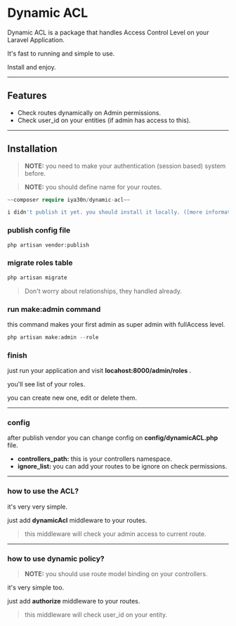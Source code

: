 # Dynamic ACL

Dynamic ACL is a package that handles Access Control Level on your Laravel Application.

It's fast to running and simple to use.

Install and enjoy.

---

## Features

- Check routes dynamically on Admin permissions.
- Check user_id on your entities (if admin has access to this).

---

## Installation

> **NOTE:** you need to make your authentication (session based) system before.

> **NOTE:** you should define name for your routes.

```php
~~composer require iya30n/dynamic-acl~~

i didn't publish it yet. you should install it locally. ([more information](https://getcomposer.org/doc/05-repositories.md#path))
```

### publish config file

```php
php artisan vendor:publish
```

### migrate roles table

```php
php artisan migrate
```

> Don't worry about relationships, they handled already.

### run make:admin command

this command makes your first admin as super admin with fullAccess level.

```php
php artisan make:admin --role
```

### finish

just run your application and visit **locahost:8000/admin/roles** .

you'll see list of your roles.

you can create new one, edit or delete them.

---

### config

after publish vendor you can change config on **config/dynamicACL.php** file.

- **controllers_path:** this is your controllers namespace.
- **ignore_list:** you can add your routes to be ignore on check permissions.

---

### how to use the ACL?

it's very very simple.

just add **dynamicAcl** middleware to your routes.

> this middleware will check your admin access to current route.

---

### how to use dynamic policy?

> **NOTE:** you should use route model binding on your controllers.

it's very simple too.

just add **authorize** middleware to your routes.

> this middleware will check user_id on your entity.